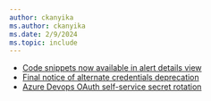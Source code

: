 ```yaml
---
author: ckanyika
ms.author: ckanyika
ms.date: 2/9/2024
ms.topic: include
---
```


- [Code snippets now available in alert details view](#code-snippets-now-available-in-alert-details-view)
- [Final notice of alternate credentials deprecation](#final-notice-of-alternate-credentials-deprecation)
- [Azure Devops OAuth self-service secret rotation](#azure-devops-oauth-self-service-secret-rotation)